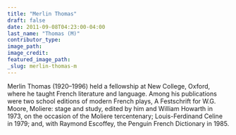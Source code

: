 ```yaml
---
title: "Merlin Thomas"
draft: false
date: 2011-09-08T04:23:00-04:00
last_name: "Thomas (M)"
contributor_type:
image_path:
image_credit:
featured_image_path:
_slug: merlin-thomas-m
---
```


Merlin Thomas (1920–1996) held a fellowship at New College, Oxford, where he taught French literature and language. Among his publications were two school editions of modern French plays, A Festschrift for W.G. Moore, Moliere: stage and study, edited by him and William Howarth in 1973, on the occasion of the Moliere tercentenary; Louis-Ferdinand Celine in 1979; and, with Raymond Escoffey, the Penguin French Dictionary in 1985.

